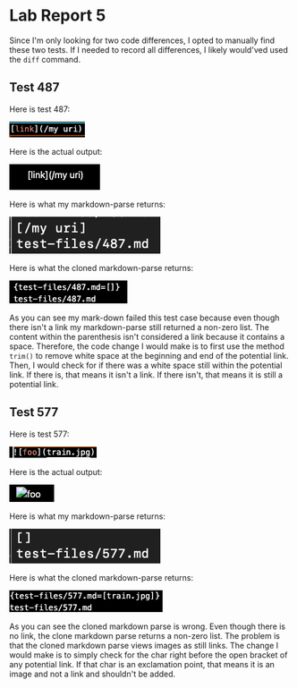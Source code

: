 # Lab Report 5

Since I'm only looking for two code differences, I opted to manually find these two tests.
If I needed to record all differences, I likely would'ved used the `diff` command.

## Test 487

Here is test 487:

![Image](487md.png)

Here is the actual output:

![Image](487output.png)

Here is what my markdown-parse returns:

![Image](487mine.png)

Here is what the cloned markdown-parse returns:

![Image](487cloned.png)

As you can see my mark-down failed this test case because even though there isn't a link my markdown-parse still returned a non-zero list.
The content within the parenthesis isn't considered a link because it contains a space.
Therefore, the code change I would make is to first use the method `trim()` to remove white space at the beginning and end of the potential link.
Then, I would check for if there was a white space still within the potential link.
If there is, that means it isn't a link. If there isn't, that means it is still a potential link.

## Test 577
Here is test 577:

![Image](577md.png)

Here is the actual output:

![Image](577output.png)

Here is what my markdown-parse returns:

![Image](577mine.png)

Here is what the cloned markdown-parse returns:

![Image](577cloned.png)

As you can see the cloned markdown parse is wrong.
Even though there is no link, the clone markdown parse returns a non-zero list.
The problem is that the cloned markdown parse views images as still links.
The change I would make is to simply check for the char right before the open bracket of any potential link.
If that char is an exclamation point, that means it is an image and not a link and shouldn't be added.





